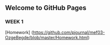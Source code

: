 ## Welcome to GitHub Pages

### WEEK 1

[Homework] (https://github.com/pjournal/mef03-OzgeBegde/blob/master/Homework.html)
